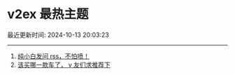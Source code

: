 # v2ex 最热主题

最近更新时间: 2024-10-13 20:03:23

--- 
1. [纯小白发问 rss，不怕喷！](https://www.v2ex.com/t/1079745) 
2. [该买哪一款车了， v 友们求推荐下](https://www.v2ex.com/t/1079746) 
